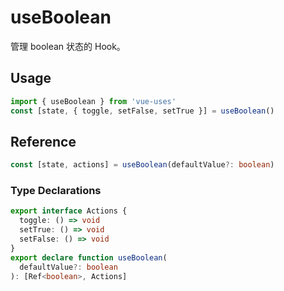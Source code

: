 # useBoolean

管理 boolean 状态的 Hook。

## Usage

```ts
import { useBoolean } from 'vue-uses'
const [state, { toggle, setFalse, setTrue }] = useBoolean()
```

## Reference

```ts
const [state, actions] = useBoolean(defaultValue?: boolean)
```

### Type Declarations

```ts
export interface Actions {
  toggle: () => void
  setTrue: () => void
  setFalse: () => void
}
export declare function useBoolean(
  defaultValue?: boolean
): [Ref<boolean>, Actions]
```
